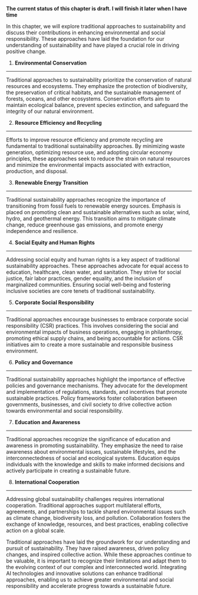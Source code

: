 **The current status of this chapter is draft. I will finish it later when I have time**

In this chapter, we will explore traditional approaches to sustainability and discuss their contributions in enhancing environmental and social responsibility. These approaches have laid the foundation for our understanding of sustainability and have played a crucial role in driving positive change.

1. **Environmental Conservation**
---------------------------------

Traditional approaches to sustainability prioritize the conservation of natural resources and ecosystems. They emphasize the protection of biodiversity, the preservation of critical habitats, and the sustainable management of forests, oceans, and other ecosystems. Conservation efforts aim to maintain ecological balance, prevent species extinction, and safeguard the integrity of our natural environment.

2. **Resource Efficiency and Recycling**
----------------------------------------

Efforts to improve resource efficiency and promote recycling are fundamental to traditional sustainability approaches. By minimizing waste generation, optimizing resource use, and adopting circular economy principles, these approaches seek to reduce the strain on natural resources and minimize the environmental impacts associated with extraction, production, and disposal.

3. **Renewable Energy Transition**
----------------------------------

Traditional sustainability approaches recognize the importance of transitioning from fossil fuels to renewable energy sources. Emphasis is placed on promoting clean and sustainable alternatives such as solar, wind, hydro, and geothermal energy. This transition aims to mitigate climate change, reduce greenhouse gas emissions, and promote energy independence and resilience.

4. **Social Equity and Human Rights**
-------------------------------------

Addressing social equity and human rights is a key aspect of traditional sustainability approaches. These approaches advocate for equal access to education, healthcare, clean water, and sanitation. They strive for social justice, fair labor practices, gender equality, and the inclusion of marginalized communities. Ensuring social well-being and fostering inclusive societies are core tenets of traditional sustainability.

5. **Corporate Social Responsibility**
--------------------------------------

Traditional approaches encourage businesses to embrace corporate social responsibility (CSR) practices. This involves considering the social and environmental impacts of business operations, engaging in philanthropy, promoting ethical supply chains, and being accountable for actions. CSR initiatives aim to create a more sustainable and responsible business environment.

6. **Policy and Governance**
----------------------------

Traditional sustainability approaches highlight the importance of effective policies and governance mechanisms. They advocate for the development and implementation of regulations, standards, and incentives that promote sustainable practices. Policy frameworks foster collaboration between governments, businesses, and civil society to drive collective action towards environmental and social responsibility.

7. **Education and Awareness**
------------------------------

Traditional approaches recognize the significance of education and awareness in promoting sustainability. They emphasize the need to raise awareness about environmental issues, sustainable lifestyles, and the interconnectedness of social and ecological systems. Education equips individuals with the knowledge and skills to make informed decisions and actively participate in creating a sustainable future.

8. **International Cooperation**
--------------------------------

Addressing global sustainability challenges requires international cooperation. Traditional approaches support multilateral efforts, agreements, and partnerships to tackle shared environmental issues such as climate change, biodiversity loss, and pollution. Collaboration fosters the exchange of knowledge, resources, and best practices, enabling collective action on a global scale.

Traditional approaches have laid the groundwork for our understanding and pursuit of sustainability. They have raised awareness, driven policy changes, and inspired collective action. While these approaches continue to be valuable, it is important to recognize their limitations and adapt them to the evolving context of our complex and interconnected world. Integrating AI technologies and innovative solutions can enhance traditional approaches, enabling us to achieve greater environmental and social responsibility and accelerate progress towards a sustainable future.
